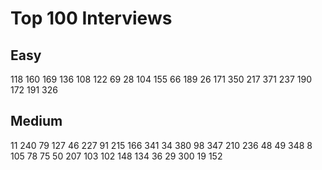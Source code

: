 # Top 100 Interviews

## Easy

118 160 169 136
108 122 69 28 104 155 66 189 26 171
350 217 371 237 190 172 191 326

## Medium

11 240 79 127 46 227
91 215 166 341 34 380 98 347 210 236
48 49 348 8 105 78 75 50 207 103
102 148 134 36 29 300 19 152

